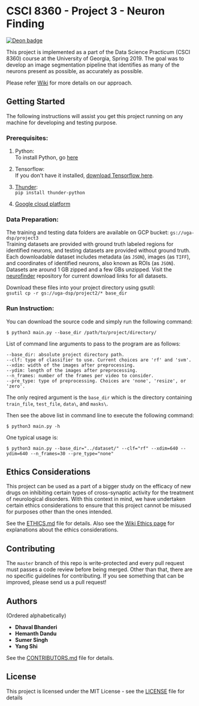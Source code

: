 # CSCI 8360 - Project 3 - Neuron Finding
[![Deon badge](https://img.shields.io/badge/ethics%20checklist-deon-brightgreen.svg?style=popout-square)](http://deon.drivendata.org/)

This project is implemented as a part of the Data Science Practicum (CSCI 8360) course at the University of Georgia, Spring 2019.
The goal was to develop an image segmentation pipeline that identifies as many of the neurons present as possible, as accurately as possible.

Please refer [Wiki](https://github.com/dsp-uga/Team-keller/wiki) for more details on our approach.

## Getting Started 

The following instructions will assist you get this project running on any machine for developing and testing purpose.

### Prerequisites:

1. Python: <br />
    To install Python, go [here](https://www.python.org/downloads/)
    
2. Tensorflow: <br />
    If you don't have it installed, [download Tensorflow here](https://www.tensorflow.org/install).

3. [Thunder](https://github.com/thunder-project/thunder): <br />
    `pip install thunder-python`
    
4. [Google cloud platform](https://github.com/dsp-uga/Team-thweatt-p2/wiki/Google-Cloud-Platform-set-up)

### Data Preparation:
The training and testing data folders are available on GCP bucket: `gs://uga-dsp/project3` <br />
Training datasets are provided with ground truth labeled regions for identified neurons, and testing datasets are provided without ground truth. Each downloadable dataset includes metadata (as `JSON`), images (as `TIFF`), and coordinates of identified neurons, also known as ROIs (as `JSON`). Datasets are around 1 GB zipped and a few GBs unzipped. Visit the [neurofinder](https://github.com/codeneuro/neurofinder#datasets) repository for current download links for all datasets.

Download these files into your project directory using gsutil:<br />
`gsutil cp -r gs://uga-dsp/project2/* base_dir`

### Run Instruction:

You can download the source code and simply run the following command:

`$ python3 main.py --base_dir /path/to/project/directory/`

List of command line arguments to pass to the program are as follows:

	--base_dir: absolute project directory path.
	--clf: type of classifier to use. Current choices are 'rf' and 'svm'.
	--xdim: width of the images after preprocessing.
	--ydim: length of the images after preprocessing.
	--n_frames: number of the frames per video to consider.
	--pre_type: type of preprocessing. Choices are 'none', 'resize', or 'zero'.

The only reqired argument is the `base_dir` which is the directory containing `train_file`, `test_file`, `data\`, and `masks\`.

Then see the above list in command line to execute the following command:

`$ python3 main.py -h`

One typical usage is:

`$ python3 main.py --base_dir="../dataset/" --clf="rf" --xdim=640 --ydim=640 --n_frames=30 --pre_type="none"`

## Ethics Considerations
This project can be used as a part of a bigger study on the efficacy of new drugs on inhibiting certain types of cross-synaptic activity for the treatment of neurological disorders. With this context in mind, we have undertaken certain ethics considerations to ensure that this project cannot be misused for purposes other than the ones intended.

See the [ETHICS.md](https://github.com/dsp-uga/team-keller/blob/master/ETHICS.md) file for details.
Also see the [Wiki Ethics page](https://github.com/dsp-uga/Team-keller/wiki/Ethics) for explanations about the ethics considerations.

## Contributing

The `master` branch of this repo is write-protected and every pull request must passes a code review before being merged.
Other than that, there are no specific guidelines for contributing.
If you see something that can be improved, please send us a pull request!

## Authors
(Ordered alphabetically)

- **Dhaval Bhanderi**
- **Hemanth Dandu**
- **Sumer Singh**
- **Yang Shi** 

See the [CONTRIBUTORS.md](https://github.com/dsp-uga/team-keller/blob/master/CONTRIBUTORS.md) file for details.

## License

This project is licensed under the MIT License - see the [LICENSE](https://github.com/dsp-uga/Team-keller/blob/master/LICENSE) file for details

